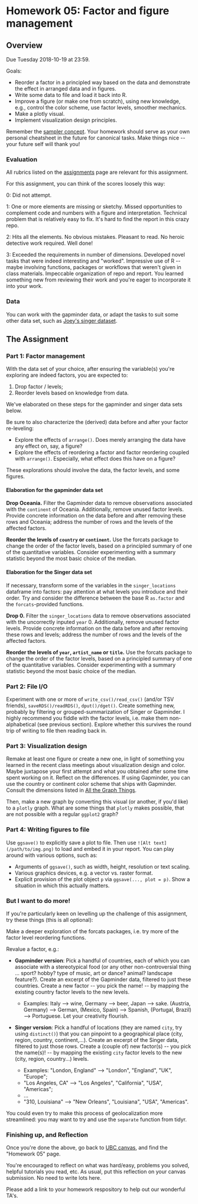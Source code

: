 # Homework 05: Factor and figure management

## Overview

Due Tuesday 2018-10-19 at 23:59.

Goals:

* Reorder a factor in a principled way based on the data and demonstrate the effect in arranged data and in figures.
* Write some data to file and load it back into R.
* Improve a figure (or make one from scratch), using new knowledge, e.g., control the color scheme, use factor levels, smoother mechanics.
* Make a plotly visual.
* Implement visualization design principles.

Remember the [sampler concept](http://en.wikipedia.org/wiki/Sampler_(needlework)). Your homework should serve as your own personal cheatsheet in the future for canonical tasks. Make things nice -- your future self will thank you!

### Evaluation

All rubrics listed on the [assignments](http://stat545.com/Classroom/assignments/) page are relevant for this assignment.

For this assignment, you can think of the scores loosely this way:

0: Did not attempt.

1: One or more elements are missing or sketchy. Missed opportunities to complement code and numbers with a figure and interpretation. Technical problem that is relatively easy to fix. It's hard to find the report in this crazy repo.

2: Hits all the elements. No obvious mistakes. Pleasant to read. No heroic detective work required. Well done!

3: Exceeded the requirements in number of dimensions. Developed novel tasks that were indeed interesting and "worked". Impressive use of R -- maybe involving functions, packages or workflows that weren't given in class materials. Impeccable organization of repo and report. You learned something new from reviewing their work and you're eager to incorporate it into your work.

### Data

You can work with the gapminder data, or adapt the tasks to suit some other data set, such as [Joey's singer dataset](https://github.com/JoeyBernhardt/singer).

## The Assignment

### Part 1: Factor management

With the data set of your choice, after ensuring the variable(s) you're exploring are indeed factors, you are expected to:

1. Drop factor / levels;
2. Reorder levels based on knowledge from data.

We've elaborated on these steps for the gapminder and singer data sets below.

Be sure to also characterize the (derived) data before and after your factor re-leveling:

* Explore the effects of `arrange()`. Does merely arranging the data have any effect on, say, a figure?
* Explore the effects of reordering a factor and factor reordering coupled with `arrange()`. Especially, what effect does this have on a figure?

These explorations should involve the data, the factor levels, and some figures.

#### Elaboration for the gapminder data set

**Drop Oceania.** Filter the Gapminder data to remove observations associated with the `continent` of Oceania.  Additionally, remove unused factor levels. Provide concrete information on the data before and after removing these rows and Oceania; address the number of rows and the levels of the affected factors.

**Reorder the levels of `country` or `continent`.** Use the forcats package to change the order of the factor levels, based on a principled summary of one of the quantitative variables. Consider experimenting with a summary statistic beyond the most basic choice of the median.

#### Elaboration for the Singer data set

If necessary, transform some of the variables in the `singer_locations` dataframe into factors: pay attention at what levels you introduce and their order. Try and consider the difference between the base R `as.factor` and the `forcats`-provided functions.

**Drop 0.** Filter the `singer_locations` data to remove observations associated with the uncorrectly inputed `year` 0.  Additionally, remove unused factor levels. Provide concrete information on the data before and after removing these rows and levels; address the number of rows and the levels of the affected factors.

**Reorder the levels of `year`, `artist_name` or `title`.** Use the forcats package to change the order of the factor levels, based on a principled summary of one of the quantitative variables. Consider experimenting with a summary statistic beyond the most basic choice of the median.


### Part 2: File I/O

Experiment with one or more of `write_csv()/read_csv()` (and/or TSV friends), `saveRDS()/readRDS()`, `dput()/dget()`. Create something new, probably by filtering or grouped-summarization of Singer or Gapminder. I highly recommend you fiddle with the factor levels, i.e. make them non-alphabetical (see previous section). Explore whether this survives the round trip of writing to file then reading back in.

### Part 3: Visualization design

Remake at least one figure or create a new one, in light of something you learned in the recent class meetings about visualization design and color. Maybe juxtapose your first attempt and what you obtained after some time spent working on it. Reflect on the differences. If using Gapminder, you can use the country or continent color scheme that ships with Gapminder. Consult the dimensions listed in [All the Graph Things](http://stat545.com/graph00_index.html).

Then, make a new graph by converting this visual (or another, if you'd like) to a `plotly` graph. What are some things that `plotly` makes possible, that are not possible with a regular `ggplot2` graph?

### Part 4: Writing figures to file

Use `ggsave()` to explicitly save a plot to file. Then use `![Alt text](/path/to/img.png)` to load and embed it in your report. You can play around with various options, such as:

* Arguments of `ggsave()`, such as width, height, resolution or text scaling.
* Various graphics devices, e.g. a vector vs. raster format.
* Explicit provision of the plot object `p` via `ggsave(..., plot = p)`. Show a situation in which this actually matters.

### But I want to do more!

If you're particularly keen on levelling up the challenge of this assignment, try these things (this is all optional):

Make a deeper exploration of the forcats packages, i.e. try more of the factor level reordering functions.

Revalue a factor, e.g.:

* **Gapminder version**: Pick a handful of countries, each of which you can associate with a stereotypical food (or any other non-controversial thing ... sport? hobby? type of music, art or dance? animal? landscape feature?). Create an excerpt of the Gapminder data, filtered to just these countries. Create a new factor -- you pick the name! -- by mapping the existing country factor levels to the new levels.
    - Examples: Italy --> wine, Germany --> beer, Japan --> sake. (Austria, Germany) --> German, (Mexico, Spain) --> Spanish, (Portugal, Brazil) --> Portuguese. Let your creativity flourish.

* **Singer version**: Pick a handful of locations (they are named `city`, try using `distinct()`) that you can pinpoint to a geographical place (city, region, country, continent,...). Create an excerpt of the Singer data, filtered to just those rows. Create a (couple of) new factor(s) -- you pick the name(s)! -- by mapping the existing `city` factor levels to the new (city, region, country...) levels.
    - Examples: "London, England" --> "London", "England", "UK", "Europe";  
    - "Los Angeles, CA" --> "Los Angeles", "California", "USA", "Americas";
    - ...
    - "310, Louisiana" --> "New Orleans", "Louisiana", "USA", "Americas".  
    
You could even try to make this process of geolocalization more streamlined: you may want to try and use the `separate` function from tidyr.
  
### Finishing up, and Reflection

Once you're done the above, go back to [UBC canvas](https://canvas.ubc.ca/), and find the "Homework 05" page.

You're encouraged to reflect on what was hard/easy, problems you solved, helpful tutorials you read, etc. As usual, put this reflection on your canvas submission. No need to write lots here. 

Please add a link to your homework respository to help out our wonderful TA's.